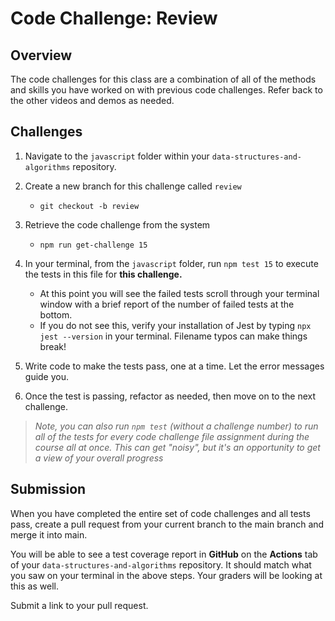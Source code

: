 # Code Challenge: Review

## Overview

The code challenges for this class are a combination of all of the methods and skills you have worked on with previous code challenges. Refer back to the other videos and demos as needed.

## Challenges

1. Navigate to the `javascript` folder within your `data-structures-and-algorithms` repository.
1. Create a new branch for this challenge called `review`
   - `git checkout -b review`
1. Retrieve the code challenge from the system
   - `npm run get-challenge 15`

1. In your terminal, from the `javascript` folder, run `npm test 15` to execute the tests in this file for **this challenge.**
   - At this point you will see the failed tests scroll through your terminal window with a brief report of the number of failed tests at the bottom.
   - If you do not see this, verify your installation of Jest by typing `npx jest --version` in your terminal. Filename typos can make things break!
1. Write code to make the tests pass, one at a time. Let the error messages guide you.
1. Once the test is passing, refactor as needed, then move on to the next challenge.

> *Note, you can also run `npm test` (without a challenge number) to run all of the tests for every code challenge file assignment during the course all at once. This can get "noisy", but it's an opportunity to get a view of your overall progress*

## Submission

When you have completed the entire set of code challenges and all tests pass, create a pull request from your current branch to the main branch and merge it into main.

You will be able to see a test coverage report in **GitHub** on the **Actions** tab of your `data-structures-and-algorithms` repository. It should match what you saw on your terminal in the above steps. Your graders will be looking at this as well.

Submit a link to your pull request.
